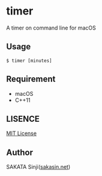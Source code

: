 # timer

A timer on command line for macOS


## Usage

```
$ timer [minutes]
```


## Requirement

- macOS
- C++11


## LISENCE

[MIT License](LISENCE)


## Author

SAKATA Sinji([sakasin.net](https://sakasin.net))

